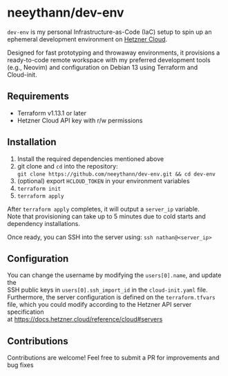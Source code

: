 # neeythann/dev-env

`dev-env` is my personal Infrastructure-as-Code (IaC) setup to spin up an  
ephemeral development environment on [Hetzner Cloud](https://www.hetzner.com/cloud).

Designed for fast prototyping and throwaway environments, it provisions a  
ready-to-code remote workspace with my preferred development tools  
(e.g., Neovim) and configuration on Debian 13 using Terraform and  
Cloud-init.

## Requirements

- Terraform v1.13.1 or later
- Hetzner Cloud API key with r/w permissions

## Installation

1. Install the required dependencies mentioned above
2. git clone and `cd` into the repository:  
`git clone https://github.com/neeythann/dev-env.git && cd dev-env`
3. (optional) export `HCLOUD_TOKEN` in your environment variables
4. `terraform init`
5. `terraform apply`

After `terraform apply` completes, it will output a `server_ip` variable.  
Note that provisioning can take up to 5 minutes due to cold starts and  
dependency installations.

Once ready, you can SSH into the server using: `ssh nathan@<server_ip>`

## Configuration

You can change the username by modifying the `users[0].name`, and update the  
SSH public keys in `users[0].ssh_import_id` in the `cloud-init.yaml` file.  
Furthermore, the server configuration is defined on the `terraform.tfvars`  
file, which you could modify according to the Hetzner API server specification  
at <https://docs.hetzner.cloud/reference/cloud#servers>

## Contributions

Contributions are welcome! Feel free to submit a PR for improvements and bug fixes
